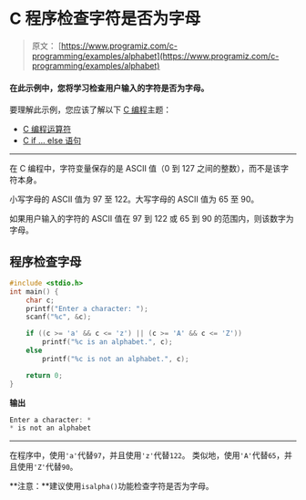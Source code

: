 # C 程序检查字符是否为字母

> 原文： [https://www.programiz.com/c-programming/examples/alphabet](https://www.programiz.com/c-programming/examples/alphabet)

#### 在此示例中，您将学习检查用户输入的字符是否为字母。

要理解此示例，您应该了解以下 [C 编程](/c-programming "C tutorial")主题：

*   [C 编程运算符](/c-programming/c-operators)
*   [C if ... else 语句](/c-programming/c-if-else-statement)

* * *

在 C 编程中，字符变量保存的是 ASCII 值（0 到 127 之间的整数），而不是该字符本身。

小写字母的 ASCII 值为 97 至 122。大写字母的 ASCII 值为 65 至 90。

如果用户输入的字符的 ASCII 值在 97 到 122 或 65 到 90 的范围内，则该数字为字母。

## 程序检查字母

```c
#include <stdio.h>
int main() {
    char c;
    printf("Enter a character: ");
    scanf("%c", &c);

    if ((c >= 'a' && c <= 'z') || (c >= 'A' && c <= 'Z'))
        printf("%c is an alphabet.", c);
    else
        printf("%c is not an alphabet.", c);

    return 0;
} 
```

**输出**

```c
Enter a character: *
* is not an alphabet 
```

* * *

在程序中，使用`'a'`代替`97`，并且使用`'z'`代替`122`。 类似地，使用`'A'`代替`65`，并且使用`'Z'`代替`90`。

**注意：**建议使用`isalpha()`功能检查字符是否为字母。